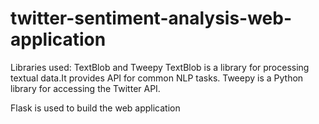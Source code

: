 # twitter-sentiment-analysis-web-application

 Libraries used: TextBlob and Tweepy
 TextBlob is a library for processing textual data.It provides API for common NLP tasks.
 Tweepy is a Python library for accessing the Twitter API.
 
 Flask is used to build the web application
 
 
